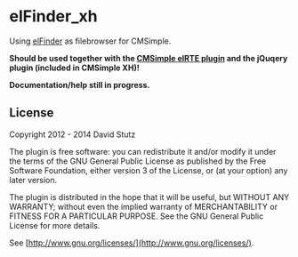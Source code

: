 # elFinder_xh

Using [elFinder](https://github.com/Studio-42/elFinder) as filebrowser for CMSimple.

**Should be used together with the [CMSimple elRTE plugin](https://github.com/davidstutz/cmsimple-elrte) and the jQuqery plugin (included in CMSimple XH)!**

**Documentation/help still in progress.**

## License

Copyright 2012 - 2014 David Stutz

The plugin is free software: you can redistribute it and/or modify it under the terms of the GNU General Public License as published by the Free Software Foundation, either version 3 of the License, or (at your option) any later version.

The plugin is distributed in the hope that it will be useful, but WITHOUT ANY WARRANTY; without even the implied warranty of MERCHANTABILITY or FITNESS FOR A PARTICULAR PURPOSE.  See the GNU General Public License for more details.

See [http://www.gnu.org/licenses/](http://www.gnu.org/licenses/).
